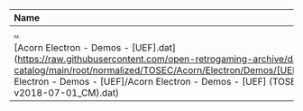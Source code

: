 |Name|Size|
|:---|---:|
|[..](../index.html)|DIR|
|[Acorn Electron - Demos - [UEF].dat](https://raw.githubusercontent.com/open-retrogaming-archive/dat-catalog/main/root/normalized/TOSEC/Acorn/Electron/Demos/[UEF]/Acorn Electron - Demos - [UEF]/Acorn Electron - Demos - [UEF] (TOSEC-v2018-07-01_CM).dat)|1172|
